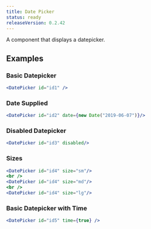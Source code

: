 ```yaml
---
title: Date Picker
status: ready
releaseVersion: 0.2.42
---
```


A component that displays a datepicker.

## Examples

### Basic Datepicker
```.jsx
<DatePicker id="id1" />
```


### Date Supplied
```.jsx
<DatePicker id="id2" date={new Date("2019-06-07")}/>
```



### Disabled Datepicker
```.jsx
<DatePicker id="id3" disabled/>
```



### Sizes
```.jsx
<DatePicker id="id4" size="sm"/>
<br />
<DatePicker id="id4" size="md"/>
<br />
<DatePicker id="id4" size="lg"/>
```

### Basic Datepicker with Time
```.jsx
<DatePicker id="id5" time={true} />
```

